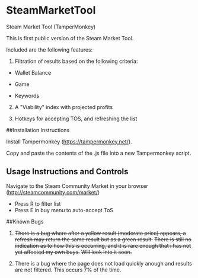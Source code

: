 # SteamMarketTool
Steam Market Tool (TamperMonkey)

This is first public version of the Steam Market Tool.

Included are the following features:

1. Filtration of results based on the following criteria:

  * Wallet Balance

  * Game 

  * Keywords

2. A "Viability" index with projected profits

3. Hotkeys for accepting TOS, and refreshing the list

##Installation Instructions

Install Tampermonkey (https://tampermonkey.net/).

Copy and paste the contents of the .js file into a new Tampermonkey script.

## Usage Instructions and Controls

Navigate to the Steam Community Market in your browser (http://steamcommunity.com/market/)

* Press R to filter list
* Press E in buy menu to auto-accept ToS

##Known Bugs

1. ~~There is a bug where after a yellow result (moderate price) appears, a refresh may return the same result but as a green result.~~
  ~~There is still no indication as to how this is occurring, and it is rare enough that i has not yet affected my own buys.~~
  ~~Will look into it soon.~~

2. There is a bug where the page does not load quickly anough and results are not filtered. This occurs 7% of the time.
